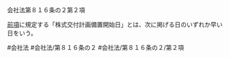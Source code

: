 会社法第８１６条の２第２項

[前項](会社法＿＿＿＿第８１６条の２第１項)に規定する「株式交付計画備置開始日」とは、次に掲げる日のいずれか早い日をいう。

#会社法
#会社法/第８１６条の２
#会社法/第８１６条の２/第２項
